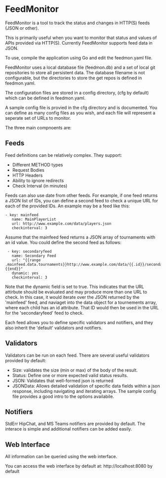 # FeedMonitor
FeedMonitor is a tool to track the status and changes in HTTP(S) feeds (JSON or other).

This is primarily useful when you want to monitor that status and values of APIs provided via HTTP(S). Currently FeedMonitor supports feed data in JSON.

To use, compile the application using Go and edit the feedmon.yaml file.

FeedMonitor uses a local database file (feedmon.db) and a set of local git repositories to store all persistent data. The database filename is not configurable, but the directories to store the get repos is defined in feedmon.yaml.

The configuration files are stored in a config directory, (cfg by default) which can be defined in feedmon.yaml.

A sample config file is provied in the cfg directory and is documented. You can define as many config files as you wish, and each file will represent a seperate set of URLs to monitor.

The three main compnoents are:

## Feeds

Feed definitions can be relatively complex. They support:
- Different METHOD types
- Request Bodies
- HTTP Headers
- Ability to ignore redirects
- Check Interval (in minutes)

Feeds can also use date from other feeds.  For example, if one feed returns a JSON list of IDs, you can define a second feed to check a unique URL for each of the provided IDs. An example may be a feed like this:

```
- key: mainfeed
   name: MainPlayerList
   url: http://www.example.com/data/players.json
   checkinterval: 3
```

Assume that the mainfeed feed returns a JSON array of tournaments with an id value. You could define the second feed as follows:
```
 - key: secondaryfeed
   name: Secondary Feed
   url: "{{range .mainfeed.data.tournaments}}http://www.example.com/data/{{.id}}/secondary.json|||{{end}}"
   dynamic: yes
   checkinterval: 3
```

Note that the dynamic field is set to true. This indicates that the URL attirbute should be evaluated and may produce more than one URL to check. In this case, it would iterate over the JSON returned by the 'mainfeed' feed, and naviaget into the data object for a tournements array, where each child has an id attribute. That ID would then be used in the URL for the 'secondaryfeed' feed to check.

Each feed allows you to define specific validators and notifiers, and they also inherit the 'default' validators and notifiers.

## Validators

Validators can be run on each feed. There are several useful validators provided by default:

- Size: validates the size (min or max) of the body of the result.
- Status: Define one or more expected valid status results.
- JSON: Validates that well-formed json is returned
- JSONData: Allows detailed validation of specific data fields within a json response, including navigating and iterating arrays. The sample config file provides a good intro to the options availabile.

## Notifiers

StdErr HipChat, and MS Teams notifiers are provided by default. The interace is simple and additional notifiers can be added easily.

## Web Interface

All information can be queried using the web interface.

You can access the web interface by default at: http://localhost:8080 by default
